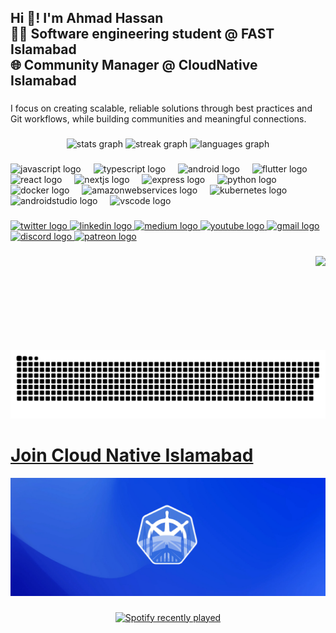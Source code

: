 <h2 align="left">Hi 👋! I'm Ahmad Hassan <br>
👨‍🎓 Software engineering student @ FAST Islamabad <br>
🌐 Community Manager @ CloudNative Islamabad</h2>

###

<p align="left">I focus on creating scalable, reliable solutions through best practices and Git workflows, while building communities and meaningful connections.</p>

###

<div align="center">
  <img src="https://github-readme-stats.vercel.app/api?username=AhmadHassan71&hide_title=false&hide_rank=false&show_icons=true&include_all_commits=true&count_private=true&disable_animations=false&theme=dracula&locale=en&hide_border=false" height="130" alt="stats graph"  />
  <img src="https://streak-stats.demolab.com?user=AhmadHassan71&locale=en&mode=daily&theme=dracula&hide_border=false&border_radius=5" height="130" alt="streak graph"  />
  <img src="https://github-readme-stats.vercel.app/api/top-langs?username=AhmadHassan71&locale=en&hide_title=false&layout=compact&card_width=320&langs_count=5&theme=dracula&hide_border=false" height="130" alt="languages graph"  />
</div>

###

<div align="left">
  <img src="https://cdn.jsdelivr.net/gh/devicons/devicon/icons/javascript/javascript-original.svg" height="30" alt="javascript logo"  />
  <img width="12" />
  <img src="https://cdn.jsdelivr.net/gh/devicons/devicon/icons/typescript/typescript-original.svg" height="30" alt="typescript logo"  />
  <img width="12" />
  <img src="https://cdn.jsdelivr.net/gh/devicons/devicon/icons/android/android-original.svg" height="30" alt="android logo"  />
  <img width="12" />
  <img src="https://cdn.jsdelivr.net/gh/devicons/devicon/icons/flutter/flutter-original.svg" height="30" alt="flutter logo"  />
  <img width="12" />
  <img src="https://cdn.jsdelivr.net/gh/devicons/devicon/icons/react/react-original.svg" height="30" alt="react logo"  />
  <img width="12" />
  <img src="https://cdn.jsdelivr.net/gh/devicons/devicon/icons/nextjs/nextjs-original.svg" height="30" alt="nextjs logo"  />
  <img width="12" />
  <img src="https://www.peanutsquare.com/wp-content/uploads/2024/04/Express.png" height="30" alt="express logo"  />
  <img width="12" />
  <img src="https://cdn.jsdelivr.net/gh/devicons/devicon/icons/python/python-original.svg" height="30" alt="python logo"  />
  <img width="12" />
  <img src="https://cdn.jsdelivr.net/gh/devicons/devicon/icons/docker/docker-original.svg" height="30" alt="docker logo"  />
  <img width="12" />
  <img src="https://logos-world.net/wp-content/uploads/2021/08/Amazon-Web-Services-AWS-Logo.png" height="30" alt="amazonwebservices logo"  />
  <img width="12" />
  <img src="https://cdn.jsdelivr.net/gh/devicons/devicon/icons/kubernetes/kubernetes-plain.svg" height="30" alt="kubernetes logo"  />
  <img width="12" />
  <img src="https://cdn.jsdelivr.net/gh/devicons/devicon/icons/androidstudio/androidstudio-original.svg" height="30" alt="androidstudio logo"  />
  <img width="12" />
  <img src="https://cdn.jsdelivr.net/gh/devicons/devicon/icons/vscode/vscode-original.svg" height="30" alt="vscode logo"  />
</div>

###

<div align="left">
  <a href="https://x.com/sher1ffcs" target="_blank">
    <img src="https://img.shields.io/static/v1?message=Twitter&logo=twitter&label=&color=1DA1F2&logoColor=white&labelColor=&style=for-the-badge" height="35" alt="twitter logo"  />
  </a>
  <a href="https://www.linkedin.com/in/ahmad-hassan-a10781224/" target="_blank">
    <img src="https://img.shields.io/static/v1?message=LinkedIn&logo=linkedin&label=&color=0077B5&logoColor=white&labelColor=&style=for-the-badge" height="35" alt="linkedin logo"  />
  </a>
  <a href="https://medium.com/@ahmadhassan131003" target="_blank">
    <img src="https://img.shields.io/static/v1?message=Medium&logo=medium&label=&color=12100E&logoColor=white&labelColor=&style=for-the-badge" height="35" alt="medium logo"  />
  </a>
  <a href="https://www.youtube.com/@ahmadhassan8193" target="_blank">
    <img src="https://img.shields.io/static/v1?message=Youtube&logo=youtube&label=&color=FF0000&logoColor=white&labelColor=&style=for-the-badge" height="35" alt="youtube logo"  />
  </a>
  <a href="ahmadhassan131003@gmail.com" target="_blank">
    <img src="https://img.shields.io/static/v1?message=Gmail&logo=gmail&label=&color=D14836&logoColor=white&labelColor=&style=for-the-badge" height="35" alt="gmail logo"  />
  </a>
  <a href="ohisamebeef" target="_blank">
    <img src="https://img.shields.io/static/v1?message=Discord&logo=discord&label=&color=7289DA&logoColor=white&labelColor=&style=for-the-badge" height="35" alt="discord logo"  />
  </a>
  <a href="https://www.patreon.com/CloudNativeIslamabad" target="_blank">
    <img src="https://img.shields.io/static/v1?message=Patreon&logo=patreon&label=&color=F96854&logoColor=white&labelColor=&style=for-the-badge" height="35" alt="patreon logo"  />
  </a>
</div>

###

<img align="right" height="150" src="https://media.giphy.com/media/bAQH7WXKqtIBrPs7sR/giphy.gif?cid=ecf05e47ygb091gagbdys777i88wwfnqrgpomthu8i939xlq&ep=v1_gifs_search&rid=giphy.gif&ct=g"  />

###

<br clear="both">

<img src="https://raw.githubusercontent.com/AhmadHassan71/AhmadHassan71/output/snake.svg" alt="Snake animation" />

###

# [Join Cloud Native Islamabad](https://cloudnativeislamabad.com)

<a href="https://cloudnativeislamabad.com" target="_blank">
  <img src="./images/cncf-wallpaperss.png" alt="Cloud Native Islamabad">
</a>

###
<div align="center">
  <a href="https://open.spotify.com/user/315chro5y6yte3s6p6cujm2ww67e">
    <img src="https://spotify-recently-played-readme.vercel.app/api?user=315chro5y6yte3s6p6cujm2ww67e&count=5" alt="Spotify recently played"  />
  </a>
</div>

###
